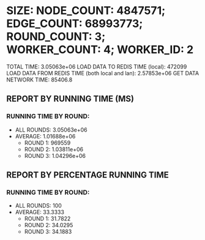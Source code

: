 
# SIZE: NODE_COUNT: 4847571; EDGE_COUNT: 68993773; ROUND_COUNT: 3; WORKER_COUNT: 4; WORKER_ID: 2
 TOTAL TIME: 3.05063e+06
 LOAD DATA TO REDIS TIME (local): 472099
 LOAD DATA FROM REDIS TIME (both local and lan): 2.57853e+06
 GET DATA NETWORK TIME: 85406.8

## REPORT BY RUNNING TIME (MS)

 ### RUNNING TIME BY ROUND:

  + ALL ROUNDS: 3.05063e+06
  + AVERAGE: 1.01688e+06
     + ROUND 1: 969559
     + ROUND 2: 1.03811e+06
     + ROUND 3: 1.04296e+06

## REPORT BY PERCENTAGE RUNNING TIME

 ### RUNNING TIME BY ROUND:

  + ALL ROUNDS: 100
  + AVERAGE: 33.3333
     + ROUND 1: 31.7822
     + ROUND 2: 34.0295
     + ROUND 3: 34.1883

